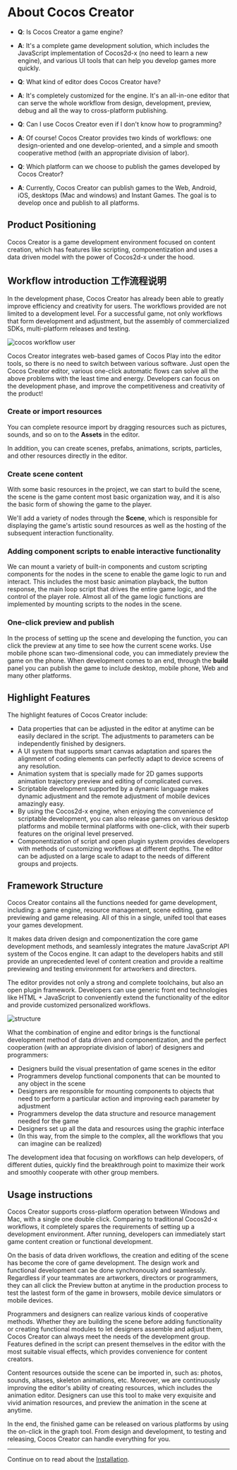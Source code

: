 # About Cocos Creator

- **Q**: Is Cocos Creator a game engine?
- **A**: It's a complete game development solution, which includes the JavaScript
 implementation of Cocos2d-x (no need to learn a new engine), and various UI tools 
 that can help you develop games more quickly.

- **Q**: What kind of editor does Cocos Creator have?
- **A**: It's completely customized for the engine. It's an all-in-one editor that 
  can serve the whole workflow from design, development, preview, debug and all the 
  way to cross-platform publishing.

- **Q**: Can I use Cocos Creator even if I don't know how to programming?
- **A**: Of course! Cocos Creator provides two kinds of workflows: one 
  design-oriented and one develop-oriented, and a simple and smooth cooperative 
  method (with an appropriate division of labor).

- **Q**: Which platform can we choose to publish the games developed by Cocos Creator?
- **A**: Currently, Cocos Creator can publish games to the Web, Android, iOS, desktops 
  (Mac and windows) and Instant Games. The goal is to develop once and publish to all platforms.

## Product Positioning

Cocos Creator is a game development environment focused on content creation, which has 
features like scripting, componentization and uses a data driven model with the power of 
Cocos2d-x under the hood.

## Workflow introduction 工作流程说明

In the development phase, Cocos Creator has already been able to greatly improve efficiency 
and creativity for users. The workflows provided are not limited to a development level. 
For a successful game, not only workflows that form development and adjustment, 
but the assembly of commercialized SDKs, multi-platform releases and testing.

![cocos workflow user](introduction/cocos-workflow-user.jpg)

Cocos Creator integrates web-based games of Cocos Play into the editor tools, so there is no 
need to switch between various software. Just open the Cocos Creator editor, 
various one-click automatic flows can solve all the above problems with the least time and energy. 
Developers can focus on the development phase, and improve the competitiveness and creativity of the product!

### Create or import resources

You can complete resource import by dragging resources such as pictures, sounds, and so on to the **Assets** in the editor.

In addition, you can create scenes, prefabs, animations, scripts, particles, and other resources directly in the editor.

### Create scene content

With some basic resources in the project, we can start to build the scene, the scene is the game content most basic organization way, and it is also the basic form of showing the game to the player.

We'll add a variety of nodes through the **Scene**, which is responsible for displaying the game's artistic sound resources as well as the hosting of the subsequent interaction functionality.

### Adding component scripts to enable interactive functionality

We can mount a variety of built-in components and custom scripting components for the nodes in the scene to enable the game logic to run and interact. This includes the most basic animation playback, the button response, the main loop script that drives the entire game logic, and the control of the player role. Almost all of the game logic functions are implemented by mounting scripts to the nodes in the scene.

### One-click preview and publish

In the process of setting up the scene and developing the function, you can click the preview at any time to see how the current scene works. Use mobile phone scan two-dimensional code, you can immediately preview the game on the phone. When development comes to an end, through the **build** panel you can publish the game to include desktop, mobile phone, Web and many other platforms.

## Highlight Features

The highlight features of Cocos Creator include:

- Data properties that can be adjusted in the editor at anytime can be easily declared in the script. The adjustments to parameters can be independently finished by designers.
- A UI system that supports smart canvas adaptation and spares the alignment of coding elements can perfectly adapt to device screens of any resolution.
- Animation system that is specially made for 2D games supports animation trajectory preview and editing of complicated curves.
- Scriptable development supported by a dynamic language makes dynamic adjustment and the remote adjustment of mobile devices amazingly easy.
- By using the Cocos2d-x engine, when enjoying the convenience of scriptable development, you can also release games on various desktop platforms and mobile terminal platforms with one-click, with their superb features on the original level preserved.
- Componentization of script and open plugin system provides developers with methods of customizing workflows at different depths. The editor can be adjusted on a large scale to adapt to the needs of different groups and projects.

## Framework Structure

Cocos Creator contains all the functions needed for game development, including: a game 
engine, resource management, scene editing, game previewing and game releasing. All of this
in a single, unifed tool that eases your games development.

It makes data driven design and componentization the core game development methods, and 
seamlessly integrates the mature JavaScript API system of the Cocos engine. It can adapt 
to the developers habits and still provide an unprecedented level of content creation and 
provide a realtime previewing and testing environment for artworkers and directors.

The editor provides not only a strong and complete toolchains, but also an open plugin 
framework. Developers can use generic front end technologies like HTML + JavaScript to 
conveniently extend the functionality of the editor and provide customized personalized 
workflows.

![structure](introduction/structure.jpg)

What the combination of engine and editor brings is the functional development method of 
data driven and componentization, and the perfect cooperation (with an appropriate division 
of labor) of designers and programmers:

- Designers build the visual presentation of game scenes in the editor
- Programmers develop functional components that can be mounted to any object in the scene
- Designers are responsible for mounting components to objects that need to perform a particular action and improving each parameter by adjustment
- Programmers develop the data structure and resource management needed for the game
- Designers set up all the data and resources using the graphic interface
- (In this way, from the simple to the complex, all the workflows that you can imagine can be realized)

The development idea that focusing on workflows can help developers, of different duties, quickly find the breakthrough point to maximize their work and smoothly cooperate with other group members.

## Usage instructions

Cocos Creator supports cross-platform operation between Windows and Mac, with a single one double click. Comparing to traditional Cocos2d-x workflows, it completely spares the requirements of setting up a development environment. After running, developers can immediately start game content creation or functional development.

On the basis of data driven workflows, the creation and editing of the scene has become the core of game development. The design work and functional development can be done synchronously and seamlessly. Regardless if your teammates are artworkers, directors or programmers, they can all click the Preview button at anytime in the production process to test the lastest form of the game in browsers, mobile device simulators or mobile devices.

Programmers and designers can realize various kinds of cooperative methods. Whether they are building the scene before adding functionality or creating functional modules to let designers assemble and adjust them, Cocos Creator can always meet the needs of the development group. Features defined in the script can present themselves in the editor with the most suitable visual effects, which provides convenience for content creators.

Content resources outside the scene can be imported in, such as: photos, sounds, altases, skeleton animations, etc. Moreover, we are continuously improving the editor's ability of creating resources, 
which includes the animation editor. Designers can use this tool to make very exquisite and vivid 
animation resources, and preview the animation in the scene at anytime.

In the end, the finished game can be released on various platforms by using the on-click in the 
graph tool. From design and development, to testing and releasing, Cocos Creator can handle everything 
for you.

---

Continue on to read about the [Installation](install.md).
